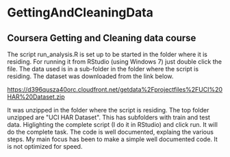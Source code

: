 # GettingAndCleaningData
## Coursera Getting and Cleaning data course

The script run_analysis.R is set up to be started in the folder where it is residing.
For running it from RStudio (using Windows 7) just double click the file.
The data used is in a sub-folder in the folder where the script is residing.
The dataset was downloaded from the link below.

https://d396qusza40orc.cloudfront.net/getdata%2Fprojectfiles%2FUCI%20HAR%20Dataset.zip 

It was unzipped in the folder where the script is residing.
The top folder unzipped are "UCI HAR Dataset". This has subfolders with train and test data.
Higlighting the complete script (I do it in RStudio) and click run.
It will do the complete task. The code is well documented, explaing the various steps.
My main focus has been to make a simple well documented code. It is not optimized for speed.
